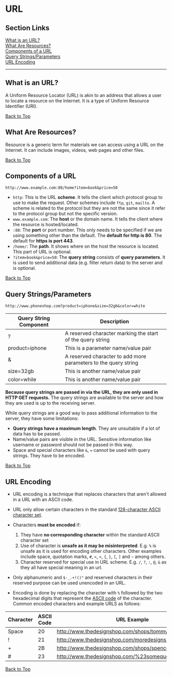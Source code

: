# URL
## Section Links

[What is an URL?](#what-is-an-url)\
[What Are Resources?](#what-are-resources)\
[Components of a URL](#components-of-a-url)\
[Query Strings/Parameters](#query-stringsparameters)\
[URL Encoding](#url-encoding)

---

## What is an URL?
A Uniform Resource Locator (URL) is akin to an address that allows a user to
locate a resource on the Internet. It is a type of Uniform Resource Identifier
(URI).

[Back to Top](#section-links)


## What Are Resources?
Resource is a generic term for materials we can access using a URL on the
Internet. It can include images, videos, web pages and other files.

[Back to Top](#section-links)


## Components of a URL
```plaintext
http://www.example.com:88/home?item=book&price=50
```
- `http`: This is the URL **scheme**. It tells the client which protocol group
to use to make the request. Other schemes include `ftp`, `git`, `mailto`. 
A scheme is related to the protocol but they are not the same since it refer
to the protocol group but not the specific version.
- `www.example.com`: The **host** or the domain name. It tells the client
where the resource is hosted/located.
- `:88`: The **port** or port number. This only needs to be specified if we
are using something other than the default. The **default for http is 80**. 
The default for **https is port 443**.
- `/home/`: The **path**. It shows where on the host the resource is located.
This part of URL is optional.
- `?item=book&price=50`: The **query string** consists of **query
parameters**. It is used to send additional data (e.g. filter return data)
to the server and is optional.

[Back to Top](#section-links)


## Query Strings/Parameters
```plaintext
http://www.phoneshop.com?product=iphone&size=32gb&color=white
```
| Query String Component | Description |
|---|---|
| ? | A reserved character marking the start of the query string | 
| product=iphone | This is a parameter name/value pair |
| & | A reserved character to add more parameters to the query string |
| size=32gb | This is another name/value pair |
| color=while | This is another name/value pair |

**Because query strings are passed in via the URL, they are only used in HTTP
GET requests.** The query strings are available to the server and how they are
used is up to the receiving server.

While query strings are a good way to pass additional information to the
server, they have some limitations:
- **Query strings have a maximum length**. They are unsuitable if a lot of data
has to be passed.
- Name/value pairs are visible in the URL. Sensitive information like username
or password should not be passed in this way.
- Space and special characters like `&`, `=` cannot be used with query
strings. They have to be encoded.

[Back to Top](#section-links)


## URL Encoding
- URL encoding is a technique that replaces characters that aren't allowed
in a URL with an ASCII code.
- URL only allow certain characters in the standard [128-character ASCII character set](https://en.wikipedia.org/wiki/ASCII).
- Characters **must be encoded** if:
  1. They have **no corresponding character** within the standard ASCII character
  set
  2. Use of character is **unsafe as it may be misinterpreted**. E.g. `%` is
  unsafe as it is used for encoding other characters. Other examples include
  space, quotation marks, `#`, `<`, `>`, `{`, `}`, `[`, `]` and `~` among others.
  3. Character reserved for special use in URL scheme. E.g. `/`, `?`, `:`, `@`,
  `&` as they all have special meaning in an url.

- Only alphanumeric and `$-_.+!()"` and reserved characters in their reserved
purpose can be used unencoded in an URL.
- Encoding is done by replacing the character with `%` followed
by the two hexadecimal digits that represent the [ASCII code](https://www.asciitable.com/) of the
character. Common encoded characters and example URLS as follows:

| Character | ASCII Code | URL Example |
|---|---|---|
| Space | 20 | http://www.thedesignshop.com/shops/tommy%20hilfiger.html |
| ! | 21 | http://www.thedesignshop.com/moredesigns%21.html |
| + | 2B | http://www.thedesignshop.com/shops/spencer%2B.html |
| # | 23 | http://www.thedesignshop.com/%23somequotes%23.html |

[Back to Top](#section-links)

